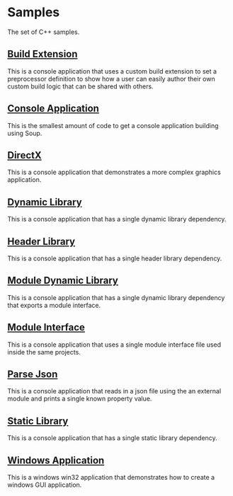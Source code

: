 # Samples
The set of C++ samples.

## [Build Extension](cpp/build-extension.md)
This is a console application that uses a custom build extension to set a preprocessor definition to show how a user can easily author their own custom build logic that can be shared with others.

## [Console Application](cpp/console-application.md)
This is the smallest amount of code to get a console application building using Soup.

## [DirectX](cpp/directx.md)
This is a console application that demonstrates a more complex graphics application.

## [Dynamic Library](cpp/dynamic-library.md)
This is a console application that has a single dynamic library dependency.

## [Header Library](cpp/header-library.md)
This is a console application that has a single header library dependency.

## [Module Dynamic Library](cpp/module-dynamic-library.md)
This is a console application that has a single dynamic library dependency that exports a module interface.

## [Module Interface](cpp/module-interface.md)
This is a console application that uses a single module interface file used inside the same projects.

## [Parse Json](cpp/parse-json.md)
This is a console application that reads in a json file using the an external module and prints a single known property value.

## [Static Library](cpp/static-library.md)
This is a console application that has a single static library dependency.

## [Windows Application](cpp/windows-application.md)
This is a windows win32 application that demonstrates how to create a windows GUI application.